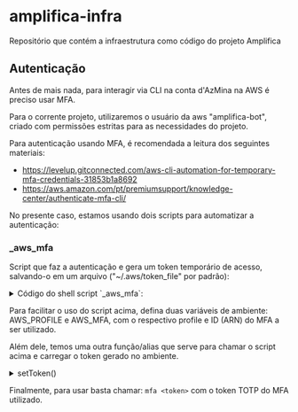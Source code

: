# amplifica-infra

Repositório que contém a infraestrutura como código do projeto Amplifica

## Autenticação

Antes de mais nada, para interagir via CLI na conta d'AzMina na AWS é preciso
usar MFA.

Para o corrente projeto, utilizaremos o usuário da aws "amplifica-bot", criado
com permissões estritas para as necessidades do projeto.

Para autenticação usando MFA, é recomendada a leitura dos seguintes materiais:
- https://levelup.gitconnected.com/aws-cli-automation-for-temporary-mfa-credentials-31853b1a8692
- https://aws.amazon.com/pt/premiumsupport/knowledge-center/authenticate-mfa-cli/

No presente caso, estamos usando dois scripts para automatizar a autenticação:

### _aws_mfa

Script que faz a autenticação e gera um token temporário de acesso, salvando-o
em um arquivo ("~/.aws/token_file" por padrão):

<details>
<summary> Código do shell script `_aws_mfa`:</summary>

```
#!/bin/bash
#
# Sample for getting temp session token from AWS STS
#
# aws --profile youriamuser sts get-session-token --duration 3600 \
# --serial-number arn:aws:iam::012345678901:mfa/user --token-code 012345
#
# Once the temp token is obtained, you'll need to feed the following environment
# variables to the aws-cli:
#
# export AWS_ACCESS_KEY_ID='KEY'
# export AWS_SECRET_ACCESS_KEY='SECRET'
# export AWS_SESSION_TOKEN='TOKEN'

AWS_CLI=$(command -v aws)

if ! command -v aws; then
  echo "AWS CLI is not installed; exiting"
  exit 1
else
  echo "Using AWS CLI found at ${AWS_CLI}"
fi

# 1 or 2 args ok
if [[ $# -ne 1 && $# -ne 2 ]]; then
  echo "Usage: $0 <MFA_TOKEN_CODE> <AWS_CLI_PROFILE>"
  echo "Where:"
  echo "   <MFA_TOKEN_CODE> = Code from virtual MFA device"
  echo "   <AWS_CLI_PROFILE> = aws-cli profile usually in ${HOME}/.aws/config"
  exit 2
fi

echo "Reading config..."
if [ ! -r ~/.aws/mfa.cfg ]; then
  echo "No config found.  Please create your mfa.cfg.  See README.txt for more info."
  exit 2
fi

AWS_CLI_PROFILE=${2:-default}
if [[ "${AWS_CLI_PROFILE}" == "default" ]]; then
    if [[ "${AWS_PROFILE:-undefined}" != "undefined" ]]; then
        AWS_CLI_PROFILE="${AWS_PROFILE}"
    fi
fi

MFA_TOKEN_CODE=$1
if [[ "${AWS_MFA:-none}" == "none" ]]; then
    ARN_OF_MFA=$(grep "^${AWS_CLI_PROFILE}" ~/.aws/mfa.cfg | cut -d '=' -f2- | tr -d '"')
else
    ARN_OF_MFA="${AWS_MFA}"
fi

echo "AWS-CLI Profile: ${AWS_CLI_PROFILE}"
echo "MFA ARN: ${ARN_OF_MFA}"
echo "MFA Token Code: ${MFA_TOKEN_CODE}"

echo "Your Temporary Creds:"
if [[ ! -f ~/.aws/token_file ]]; then
    touch ~/.aws/token_file
fi
aws --profile "${AWS_CLI_PROFILE}" sts get-session-token --duration 129600 \
  --serial-number "${ARN_OF_MFA}" --token-code "${MFA_TOKEN_CODE}" --output text \
  | awk '{printf("export AWS_ACCESS_KEY_ID=\"%s\"\nexport AWS_SECRET_ACCESS_KEY=\"%s\"\nexport AWS_SESSION_TOKEN=\"%s\"\nexport AWS_SECURITY_TOKEN=\"%s\"\n",$2,$4,$5,$5)}' | tee ~/.aws/token_file
```
</details>

Para facilitar o uso do script acima, defina duas variáveis de ambiente:
AWS_PROFILE e AWS_MFA, com o respectivo profile e ID (ARN) do MFA a ser
utilizado.

Além dele, temos uma outra função/alias que serve para chamar o script acima e
carregar o token gerado no ambiente.

<details>
<summary>setToken()</summary>
setToken() {
    <path_to__aws_mfa_script> $1 $2
    let EX_CODE=?
    if [ $EX_CODE -ne 0 ]; then
        return $EX_CODE
    fi
    source ~/.aws/token_file
    echo "Your creds have been set in your env."
}
alias mfa=setToken
</details>

Finalmente, para usar basta chamar:
`mfa <token>` com o token TOTP do MFA utilizado.
